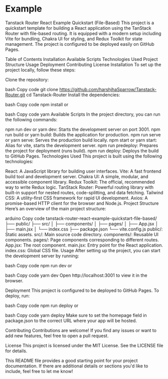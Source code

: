 # Example

Tanstack Router React Example Quickstart (File-Based)
This project is a quickstart template for building a React application using the TanStack Router with file-based routing. It is equipped with a modern setup including Vite for bundling, Chakra UI for styling, and Redux Toolkit for state management. The project is configured to be deployed easily on GitHub Pages.

Table of Contents
Installation
Available Scripts
Technologies Used
Project Structure
Usage
Deployment
Contributing
License
Installation
To set up the project locally, follow these steps:

Clone the repository:

bash
Copy code
git clone https://github.com/harshjhaSparrow/Tanstack-Router.git
cd Tanstack-Router
Install the dependencies:

bash
Copy code
npm install
or

bash
Copy code
yarn
Available Scripts
In the project directory, you can run the following commands:

npm run dev or yarn dev: Starts the development server on port 3001.
npm run build or yarn build: Builds the application for production.
npm run serve or yarn serve: Serves the production build locally.
npm start or yarn start: Alias for vite, starts the development server.
npm run predeploy: Prepares the project for deployment (runs build).
npm run deploy: Deploys the build to GitHub Pages.
Technologies Used
This project is built using the following technologies:

React: A JavaScript library for building user interfaces.
Vite: A fast frontend build tool and development server.
Chakra UI: A simple, modular, and accessible component library.
Redux Toolkit: The official, recommended way to write Redux logic.
TanStack Router: Powerful routing library with built-in support for nested routes, code-splitting, and data fetching.
Tailwind CSS: A utility-first CSS framework for rapid UI development.
Axios: A promise-based HTTP client for the browser and Node.js.
Project Structure
Here’s an overview of the main project structure:

arduino
Copy code
tanstack-router-react-example-quickstart-file-based/
├── public/
├── src/
│   ├── components/
│   ├── pages/
│   ├── App.jsx
│   ├── main.jsx
│   └── index.css
├── package.json
└── vite.config.js
public/: Static assets.
src/: Main source code directory.
components/: Reusable UI components.
pages/: Page components corresponding to different routes.
App.jsx: The root component.
main.jsx: Entry point for the React application.
index.css: Global CSS file.
Usage
After setting up the project, you can start the development server by running:

bash
Copy code
npm run dev
or

bash
Copy code
yarn dev
Open http://localhost:3001 to view it in the browser.

Deployment
This project is configured to be deployed to GitHub Pages. To deploy, run:

bash
Copy code
npm run deploy
or

bash
Copy code
yarn deploy
Make sure to set the homepage field in package.json to the correct URL where your app will be hosted.

Contributing
Contributions are welcome! If you find any issues or want to add new features, feel free to open a pull request.

License
This project is licensed under the MIT License. See the LICENSE file for details.

This README file provides a good starting point for your project documentation. If there are additional details or sections you'd like to include, feel free to let me know!